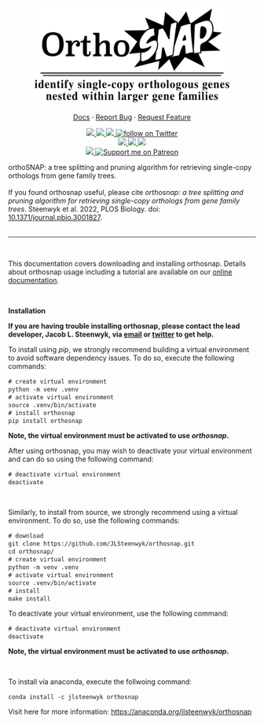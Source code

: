 <p align="center">
  <a href="https://github.com/jlsteenwyk/orthosnap">
    <img src="https://raw.githubusercontent.com/JLSteenwyk/orthosnap/master/docs/_static/img/logo.jpg" alt="Logo" width="400">
  </a>
  <p align="center">
    <a href="https://jlsteenwyk.com/orthosnap/">Docs</a>
    ·
    <a href="https://github.com/jlsteenwyk/orthosnap/issues">Report Bug</a>
    ·
    <a href="https://github.com/jlsteenwyk/orthosnap/issues">Request Feature</a>
  </p>
    <p align="center">
        <a href="https://github.com/JLSteenwyk/orthosnap/actions" alt="Build">
            <img src="https://img.shields.io/github/actions/workflow/status/JLSteenwyk/orthosnap/ci.yml?branch=master">
        </a>
        <a href="https://codecov.io/gh/JLSteenwyk/orthosnap">
          <img src="https://codecov.io/gh/JLSteenwyk/orthosnap/branch/master/graph/badge.svg?token=FX66FUET0L"/>
        </a>
        <a href="https://github.com/jlsteenwyk/orthosnap/graphs/contributors" alt="Contributors">
            <img src="https://img.shields.io/github/contributors/jlsteenwyk/orthosnap">
        </a>
        <a href="https://twitter.com/intent/follow?screen_name=jlsteenwyk" alt="Author Twitter">
            <img src="https://img.shields.io/twitter/follow/jlsteenwyk?style=social&logo=twitter"
                alt="follow on Twitter">
        </a>
        <br />
        <a href="https://pepy.tech/badge/orthosnap">
          <img src="https://static.pepy.tech/personalized-badge/orthosnap?period=total&units=international_system&left_color=grey&right_color=blue&left_text=PyPi%20Downloads">
        </a>
        <a href="https://lbesson.mit-license.org/" alt="License">
            <img src="https://img.shields.io/badge/License-MIT-blue.svg">
        </a>
        <a href="https://pypi.org/project/orthosnap/" alt="PyPI - Python Version">
            <img src="https://img.shields.io/pypi/pyversions/orthosnap">
        </a>
        <br />
        <a href="https://jlsteenwyk.com/publication_pdfs/2022_Steenwyk_etal_PLoS_Biology.pdf">
          <img src="https://zenodo.org/badge/DOI/10.1371/journal.pbio.3001827.svg">
        </a>
        <a href="https://patreon.com/jlsteenwyk"><img src="https://img.shields.io/endpoint.svg?url=https%3A%2F%2Fshieldsio-patreon.vercel.app%2Fapi%3Fusername%3Djlsteenwyk%26type%3Dpatrons&style=flat" alt="Support me on Patreon" /></a>
    </p>
</p>

orthoSNAP: a tree splitting and pruning algorithm for retrieving single-copy orthologs from gene family trees.<br /><br />
If you found orthosnap useful, please cite *orthosnap: a tree splitting and pruning algorithm for retrieving single-copy orthologs from gene family trees*. Steenwyk et al. 2022, PLOS Biology. doi: [10.1371/journal.pbio.3001827](https://jlsteenwyk.com/publication_pdfs/2022_Steenwyk_etal_PLoS_Biology.pdf).
<br /><br />

---

<br />

This documentation covers downloading and installing orthosnap. Details about orthosnap usage including a tutorial are available on our [online documentation](https://jlsteenwyk.com/orthosnap/).

<br />

**Installation**

**If you are having trouble installing orthosnap, please contact the lead developer, Jacob L. Steenwyk, via [email](https://jlsteenwyk.com/contact.html) or [twitter](https://twitter.com/jlsteenwyk) to get help.**

To install using *pip*, we strongly recommend building a virtual environment to avoid software dependency issues. To do so, execute the following commands:
```shell
# create virtual environment
python -m venv .venv
# activate virtual environment
source .venv/bin/activate
# install orthosnap
pip install orthosnap
```
**Note, the virtual environment must be activated to use *orthosnap*.**

After using orthosnap, you may wish to deactivate your virtual environment and can do so using the following command:
```shell
# deactivate virtual environment
deactivate
```

<br />

Similarly, to install from source, we strongly recommend using a virtual environment. To do so, use the following commands:
```shell
# download
git clone https://github.com/JLSteenwyk/orthosnap.git
cd orthosnap/
# create virtual environment
python -m venv .venv
# activate virtual environment
source .venv/bin/activate
# install
make install
```
To deactivate your virtual environment, use the following command:
```shell
# deactivate virtual environment
deactivate
```
**Note, the virtual environment must be activated to use *orthosnap*.**

<br />

To install via anaconda, execute the follwoing command:

``` shell
conda install -c jlsteenwyk orthosnap
```
Visit here for more information: https://anaconda.org/jlsteenwyk/orthosnap


